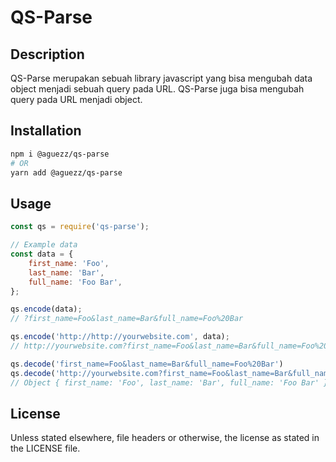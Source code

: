 # QS-Parse

## Description

QS-Parse merupakan sebuah library javascript yang bisa mengubah data object menjadi sebuah query pada URL. QS-Parse juga bisa mengubah query pada URL menjadi object.

## Installation

```bash
npm i @aguezz/qs-parse
# OR
yarn add @aguezz/qs-parse
```

## Usage

```javascript
const qs = require('qs-parse');

// Example data
const data = {
    first_name: 'Foo',
    last_name: 'Bar',
    full_name: 'Foo Bar',
};

qs.encode(data);
// ?first_name=Foo&last_name=Bar&full_name=Foo%20Bar

qs.encode('http://http://yourwebsite.com', data);
// http://yourwebsite.com?first_name=Foo&last_name=Bar&full_name=Foo%20Bar

qs.decode('first_name=Foo&last_name=Bar&full_name=Foo%20Bar')
qs.decode('http://yourwebsite.com?first_name=Foo&last_name=Bar&full_name=Foo%20Bar')
// Object { first_name: 'Foo', last_name: 'Bar', full_name: 'Foo Bar' }

```

## License

Unless stated elsewhere, file headers or otherwise, the license as stated in the LICENSE file.
